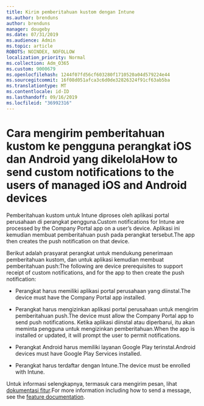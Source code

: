 ```yaml
---
title: Kirim pemberitahuan kustom dengan Intune
ms.author: brenduns
author: brenduns
manager: dougeby
ms.date: 07/31/2019
ms.audience: Admin
ms.topic: article
ROBOTS: NOINDEX, NOFOLLOW
localization_priority: Normal
ms.collection: Adm_O365
ms.custom: 9000679
ms.openlocfilehash: 1244f07fd56cf603280f1710520a04d579224e44
ms.sourcegitcommit: 16f08d051afca3c6d0de32826324f91cf63ab5ba
ms.translationtype: MT
ms.contentlocale: id-ID
ms.lasthandoff: 09/16/2019
ms.locfileid: "36992316"
---
```

# <a name="how-to-send-custom-notifications-to-the-users-of-managed-ios-and-android-devices"></a><span data-ttu-id="e7dc7-102">Cara mengirim pemberitahuan kustom ke pengguna perangkat iOS dan Android yang dikelola</span><span class="sxs-lookup"><span data-stu-id="e7dc7-102">How to send custom notifications to the users of managed iOS and Android devices</span></span>

<span data-ttu-id="e7dc7-103">Pemberitahuan kustom untuk Intune diproses oleh aplikasi portal perusahaan di perangkat pengguna.</span><span class="sxs-lookup"><span data-stu-id="e7dc7-103">Custom notifications for Intune are processed by the Company Portal app on a user’s device.</span></span> <span data-ttu-id="e7dc7-104">Aplikasi ini kemudian membuat pemberitahuan push pada perangkat tersebut.</span><span class="sxs-lookup"><span data-stu-id="e7dc7-104">The app then creates the push notification on that device.</span></span>

<span data-ttu-id="e7dc7-105">Berikut adalah prasyarat perangkat untuk mendukung penerimaan pemberitahuan kustom, dan untuk aplikasi kemudian membuat pemberitahuan push:</span><span class="sxs-lookup"><span data-stu-id="e7dc7-105">The following are device prerequisites to support receipt of custom notifications, and for the app to then create the push notification:</span></span>

- <span data-ttu-id="e7dc7-106">Perangkat harus memiliki aplikasi portal perusahaan yang diinstal.</span><span class="sxs-lookup"><span data-stu-id="e7dc7-106">The device must have the Company Portal app installed.</span></span>  

- <span data-ttu-id="e7dc7-107">Perangkat harus mengizinkan aplikasi portal perusahaan untuk mengirim pemberitahuan push.</span><span class="sxs-lookup"><span data-stu-id="e7dc7-107">The device must allow the Company Portal app to send push notifications.</span></span> <span data-ttu-id="e7dc7-108">Ketika aplikasi diinstal atau diperbarui, itu akan meminta pengguna untuk mengizinkan pemberitahuan.</span><span class="sxs-lookup"><span data-stu-id="e7dc7-108">When the app is installed or updated, it will prompt the user to permit notifications.</span></span>

- <span data-ttu-id="e7dc7-109">Perangkat Android harus memiliki layanan Google Play terinstal.</span><span class="sxs-lookup"><span data-stu-id="e7dc7-109">Android devices must have Google Play Services installed.</span></span>

- <span data-ttu-id="e7dc7-110">Perangkat harus terdaftar dengan Intune.</span><span class="sxs-lookup"><span data-stu-id="e7dc7-110">The device must be enrolled with Intune.</span></span>

<span data-ttu-id="e7dc7-111">Untuk informasi selengkapnya, termasuk cara mengirim pesan, lihat [dokumentasi fitur](https://docs.microsoft.com/intune/custom-notifications).</span><span class="sxs-lookup"><span data-stu-id="e7dc7-111">For more information including how to send a message, see the [feature documentation](https://docs.microsoft.com/intune/custom-notifications).</span></span>

